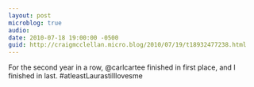 ```yaml
---
layout: post
microblog: true
audio: 
date: 2010-07-18 19:00:00 -0500
guid: http://craigmcclellan.micro.blog/2010/07/19/t18932477238.html
---
```

For the second year in a row, @carlcartee finished in first place, and I finished in last. #atleastLaurastilllovesme
